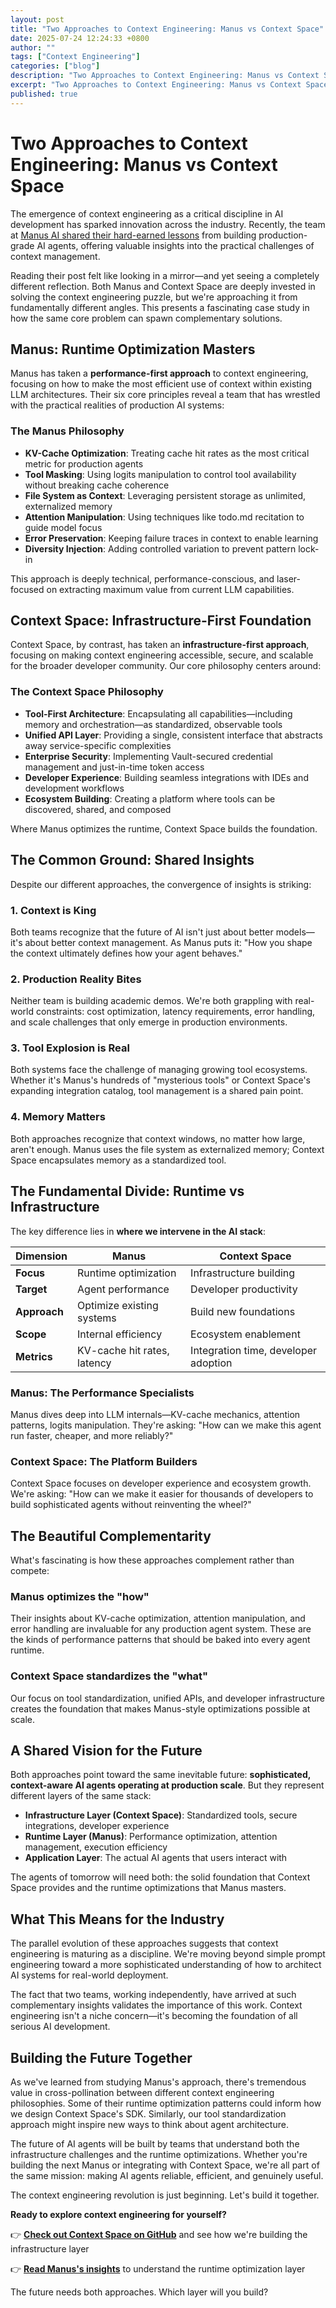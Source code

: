 ```yaml
---
layout: post
title: "Two Approaches to Context Engineering: Manus vs Context Space"
date: 2025-07-24 12:24:33 +0800
author: ""
tags: ["Context Engineering"]
categories: ["blog"]
description: "Two Approaches to Context Engineering: Manus vs Context Space"
excerpt: "Two Approaches to Context Engineering: Manus vs Context Space"
published: true
---
```


# Two Approaches to Context Engineering: Manus vs Context Space

The emergence of context engineering as a critical discipline in AI development has sparked innovation across the industry. Recently, the team at [Manus AI shared their hard-earned lessons](https://manus.im/blog/Context-Engineering-for-AI-Agents-Lessons-from-Building-Manus) from building production-grade AI agents, offering valuable insights into the practical challenges of context management.

Reading their post felt like looking in a mirror—and yet seeing a completely different reflection. Both Manus and Context Space are deeply invested in solving the context engineering puzzle, but we're approaching it from fundamentally different angles. This presents a fascinating case study in how the same core problem can spawn complementary solutions.

## Manus: Runtime Optimization Masters

Manus has taken a **performance-first approach** to context engineering, focusing on how to make the most efficient use of context within existing LLM architectures. Their six core principles reveal a team that has wrestled with the practical realities of production AI systems:

### The Manus Philosophy
- **KV-Cache Optimization**: Treating cache hit rates as the most critical metric for production agents
- **Tool Masking**: Using logits manipulation to control tool availability without breaking cache coherence
- **File System as Context**: Leveraging persistent storage as unlimited, externalized memory
- **Attention Manipulation**: Using techniques like todo.md recitation to guide model focus
- **Error Preservation**: Keeping failure traces in context to enable learning
- **Diversity Injection**: Adding controlled variation to prevent pattern lock-in

This approach is deeply technical, performance-conscious, and laser-focused on extracting maximum value from current LLM capabilities.

## Context Space: Infrastructure-First Foundation

Context Space, by contrast, has taken an **infrastructure-first approach**, focusing on making context engineering accessible, secure, and scalable for the broader developer community. Our core philosophy centers around:

### The Context Space Philosophy
- **Tool-First Architecture**: Encapsulating all capabilities—including memory and orchestration—as standardized, observable tools
- **Unified API Layer**: Providing a single, consistent interface that abstracts away service-specific complexities
- **Enterprise Security**: Implementing Vault-secured credential management and just-in-time token access
- **Developer Experience**: Building seamless integrations with IDEs and development workflows
- **Ecosystem Building**: Creating a platform where tools can be discovered, shared, and composed

Where Manus optimizes the runtime, Context Space builds the foundation.

## The Common Ground: Shared Insights

Despite our different approaches, the convergence of insights is striking:

### 1. **Context is King**
Both teams recognize that the future of AI isn't just about better models—it's about better context management. As Manus puts it: "How you shape the context ultimately defines how your agent behaves."

### 2. **Production Reality Bites**
Neither team is building academic demos. We're both grappling with real-world constraints: cost optimization, latency requirements, error handling, and scale challenges that only emerge in production environments.

### 3. **Tool Explosion is Real**
Both systems face the challenge of managing growing tool ecosystems. Whether it's Manus's hundreds of "mysterious tools" or Context Space's expanding integration catalog, tool management is a shared pain point.

### 4. **Memory Matters**
Both approaches recognize that context windows, no matter how large, aren't enough. Manus uses the file system as externalized memory; Context Space encapsulates memory as a standardized tool.

## The Fundamental Divide: Runtime vs Infrastructure

The key difference lies in **where we intervene in the AI stack**:

| Dimension | Manus | Context Space |
|-----------|--------|---------------|
| **Focus** | Runtime optimization | Infrastructure building |
| **Target** | Agent performance | Developer productivity |
| **Approach** | Optimize existing systems | Build new foundations |
| **Scope** | Internal efficiency | Ecosystem enablement |
| **Metrics** | KV-cache hit rates, latency | Integration time, developer adoption |

### Manus: The Performance Specialists
Manus dives deep into LLM internals—KV-cache mechanics, attention patterns, logits manipulation. They're asking: "How can we make this agent run faster, cheaper, and more reliably?"

### Context Space: The Platform Builders
Context Space focuses on developer experience and ecosystem growth. We're asking: "How can we make it easier for thousands of developers to build sophisticated agents without reinventing the wheel?"

## The Beautiful Complementarity

What's fascinating is how these approaches complement rather than compete:

### **Manus optimizes the "how"**
Their insights about KV-cache optimization, attention manipulation, and error handling are invaluable for any production agent system. These are the kinds of performance patterns that should be baked into every agent runtime.

### **Context Space standardizes the "what"**
Our focus on tool standardization, unified APIs, and developer infrastructure creates the foundation that makes Manus-style optimizations possible at scale.

## A Shared Vision for the Future

Both approaches point toward the same inevitable future: **sophisticated, context-aware AI agents operating at production scale**. But they represent different layers of the same stack:

- **Infrastructure Layer (Context Space)**: Standardized tools, secure integrations, developer experience
- **Runtime Layer (Manus)**: Performance optimization, attention management, execution efficiency
- **Application Layer**: The actual AI agents that users interact with

The agents of tomorrow will need both: the solid foundation that Context Space provides and the runtime optimizations that Manus masters.

## What This Means for the Industry

The parallel evolution of these approaches suggests that context engineering is maturing as a discipline. We're moving beyond simple prompt engineering toward a more sophisticated understanding of how to architect AI systems for real-world deployment.

The fact that two teams, working independently, have arrived at such complementary insights validates the importance of this work. Context engineering isn't a niche concern—it's becoming the foundation of all serious AI development.

## Building the Future Together

As we've learned from studying Manus's approach, there's tremendous value in cross-pollination between different context engineering philosophies. Some of their runtime optimization patterns could inform how we design Context Space's SDK. Similarly, our tool standardization approach might inspire new ways to think about agent architecture.

The future of AI agents will be built by teams that understand both the infrastructure challenges and the runtime optimizations. Whether you're building the next Manus or integrating with Context Space, we're all part of the same mission: making AI agents reliable, efficient, and genuinely useful.

The context engineering revolution is just beginning. Let's build it together.

**Ready to explore context engineering for yourself?**

👉 **[Check out Context Space on GitHub](https://github.com/context-space/context-space)** and see how we're building the infrastructure layer

👉 **[Read Manus's insights](https://manus.im/blog/Context-Engineering-for-AI-Agents-Lessons-from-Building-Manus)** to understand the runtime optimization layer

The future needs both approaches. Which layer will you build?
